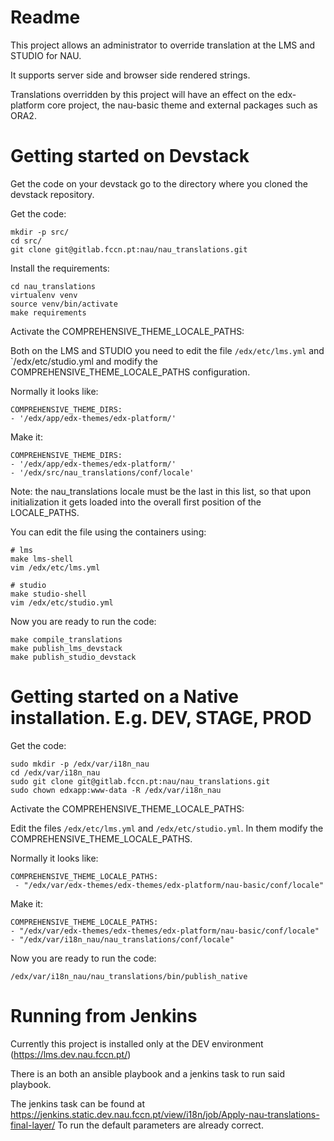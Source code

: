 Readme
======

This project allows an administrator to override translation at the LMS and STUDIO for NAU.

It supports server side and browser side rendered strings.

Translations overridden by this project will have an effect on the edx-platform core project, the nau-basic theme and external packages such as ORA2.


Getting started on Devstack
===========================

Get the code on your devstack go to the directory where you cloned the devstack repository.

Get the code:
```
mkdir -p src/
cd src/
git clone git@gitlab.fccn.pt:nau/nau_translations.git
```

Install the requirements:
```
cd nau_translations
virtualenv venv
source venv/bin/activate
make requirements
```

Activate the COMPREHENSIVE_THEME_LOCALE_PATHS:

Both on the LMS and STUDIO you need to edit the file `/edx/etc/lms.yml` and `/edx/etc/studio.yml and modify the COMPREHENSIVE_THEME_LOCALE_PATHS configuration.

Normally it looks like:
```
COMPREHENSIVE_THEME_DIRS:
- '/edx/app/edx-themes/edx-platform/'
```

Make it:
```
COMPREHENSIVE_THEME_DIRS:
- '/edx/app/edx-themes/edx-platform/'
- '/edx/src/nau_translations/conf/locale'
```

Note: the nau_translations locale must be the last in this list, so that upon initialization it gets loaded into the overall first position of the LOCALE_PATHS.

You can edit the file using the containers using:
```
# lms
make lms-shell
vim /edx/etc/lms.yml

# studio
make studio-shell
vim /edx/etc/studio.yml
```

Now you are ready to run the code:
```
make compile_translations
make publish_lms_devstack
make publish_studio_devstack
```


Getting started on a Native installation. E.g. DEV, STAGE, PROD
===============================================================


Get the code:
```
sudo mkdir -p /edx/var/i18n_nau
cd /edx/var/i18n_nau
sudo git clone git@gitlab.fccn.pt:nau/nau_translations.git
sudo chown edxapp:www-data -R /edx/var/i18n_nau
```

Activate the COMPREHENSIVE_THEME_LOCALE_PATHS:

Edit the files `/edx/etc/lms.yml` and `/edx/etc/studio.yml`. In them modify the COMPREHENSIVE_THEME_LOCALE_PATHS.

Normally it looks like:
```
COMPREHENSIVE_THEME_LOCALE_PATHS:
 - "/edx/var/edx-themes/edx-themes/edx-platform/nau-basic/conf/locale"
```

Make it: 
```
COMPREHENSIVE_THEME_LOCALE_PATHS:
- "/edx/var/edx-themes/edx-themes/edx-platform/nau-basic/conf/locale"
- "/edx/var/i18n_nau/nau_translations/conf/locale"
```

Now you are ready to run the code:
```
/edx/var/i18n_nau/nau_translations/bin/publish_native
```

Running from Jenkins
====================

Currently this project is installed only at the DEV environment (https://lms.dev.nau.fccn.pt/)

There is an both an ansible playbook and a jenkins task to run said playbook.

The jenkins task can be found at https://jenkins.static.dev.nau.fccn.pt/view/i18n/job/Apply-nau-translations-final-layer/
To run the default parameters are already correct.

